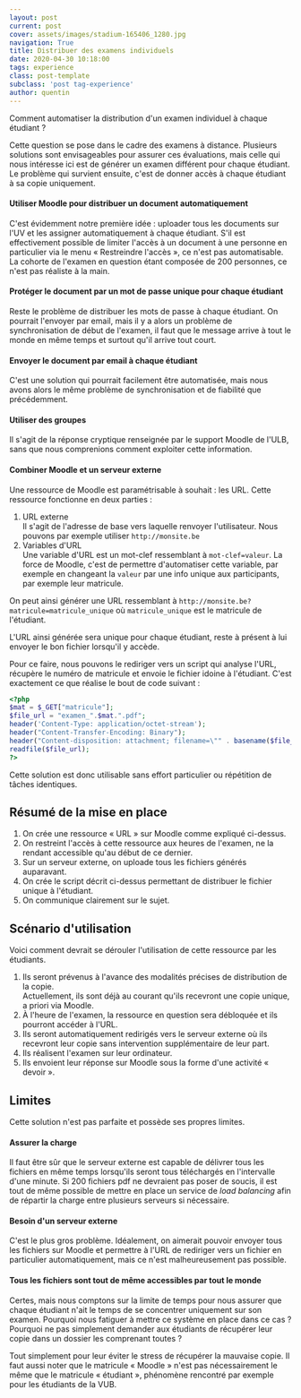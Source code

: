 ```yaml
---
layout: post
current: post
cover: assets/images/stadium-165406_1280.jpg
navigation: True
title: Distribuer des examens individuels
date: 2020-04-30 10:18:00
tags: experience
class: post-template
subclass: 'post tag-experience'
author: quentin
---
```

Comment automatiser la distribution d'un examen individuel à chaque étudiant ?

Cette question se pose dans le cadre des examens à distance.
Plusieurs solutions sont envisageables pour assurer ces évaluations, mais celle qui nous intéresse ici est de générer un examen différent pour chaque étudiant.
Le problème qui survient ensuite, c'est de donner accès à chaque étudiant à sa copie uniquement.

#### Utiliser Moodle pour distribuer un document automatiquement
C'est évidemment notre première idée : uploader tous les documents sur l'UV et les assigner automatiquement à chaque étudiant.
S'il est effectivement possible de limiter l'accès à un document à une personne en particulier via le menu « Restreindre l'accès », ce n'est pas automatisable.
La cohorte de l'examen en question étant composée de 200 personnes, ce n'est pas réaliste à la main.

#### Protéger le document par un mot de passe unique pour chaque étudiant
Reste le problème de distribuer les mots de passe à chaque étudiant.
On pourrait l'envoyer par email, mais il y a alors un problème de synchronisation de début de l'examen, il faut que le message arrive à tout le monde en même temps et surtout qu'il arrive tout court.

#### Envoyer le document par email à chaque étudiant
C'est une solution qui pourrait facilement être automatisée, mais nous avons alors le même problème de synchronisation et de fiabilité que précédemment.

#### Utiliser des groupes
Il s'agit de la réponse cryptique renseignée par le support Moodle de l'ULB, sans que nous comprenions comment exploiter cette information.


#### Combiner Moodle et un serveur externe
Une ressource de Moodle est paramétrisable à souhait : les URL.
Cette ressource fonctionne en deux parties :
1. URL externe  
Il s'agit de l'adresse de base vers laquelle renvoyer l'utilisateur.
Nous pouvons par exemple utiliser ```http://monsite.be```
2. Variables d'URL  
Une variable d'URL est un mot-clef ressemblant à ```mot-clef=valeur```.
La force de Moodle, c'est de permettre d'automatiser cette variable, par exemple en changeant la ```valeur``` par une info unique aux participants, par exemple leur matricule.

On peut ainsi générer une URL ressemblant à ```http://monsite.be?matricule=matricule_unique``` où ```matricule_unique``` est le matricule de l'étudiant.

L'URL ainsi générée sera unique pour chaque étudiant, reste à présent à lui envoyer le bon fichier lorsqu'il y accède.

Pour ce faire, nous pouvons le rediriger vers un script qui analyse l'URL, récupère le numéro de matricule et envoie le fichier idoine à l'étudiant.
C'est exactement ce que réalise le bout de code suivant :

```php
<?php
$mat = $_GET["matricule"];
$file_url = "examen_".$mat.".pdf";
header('Content-Type: application/octet-stream');
header("Content-Transfer-Encoding: Binary"); 
header("Content-disposition: attachment; filename=\"" . basename($file_url) . "\""); 
readfile($file_url); 
?>
```

Cette solution est donc utilisable sans effort particulier ou répétition de tâches identiques.

## Résumé de la mise en place

1. On crée une ressource « URL » sur Moodle comme expliqué ci-dessus.
2. On restreint l'accès à cette ressource aux heures de l'examen, ne la rendant accessible qu'au début de ce dernier.
3. Sur un serveur externe, on uploade tous les fichiers générés auparavant.
4. On crée le script décrit ci-dessus permettant de distribuer le fichier unique à l'étudiant.
5. On communique clairement sur le sujet.


## Scénario d'utilisation
Voici comment devrait se dérouler l'utilisation de cette ressource par les étudiants.

1. Ils seront prévenus à l'avance des modalités précises de distribution de la copie.  
Actuellement, ils sont déjà au courant qu'ils recevront une copie unique, a priori via Moodle.
2. À l'heure de l'examen, la ressource en question sera débloquée et ils pourront accéder à l'URL.
3. Ils seront automatiquement redirigés vers le serveur externe où ils recevront leur copie sans intervention supplémentaire de leur part.
4. Ils réalisent l'examen sur leur ordinateur.
5. Ils envoient leur réponse sur Moodle sous la forme d'une activité « devoir ».


## Limites
Cette solution n'est pas parfaite et possède ses propres limites.

#### Assurer la charge
Il faut être sûr que le serveur externe est capable de délivrer tous les fichiers en même temps lorsqu'ils seront tous téléchargés en l'intervalle d'une minute.
Si 200 fichiers pdf ne devraient pas poser de soucis, il est tout de même possible de mettre en place un service de *load balancing* afin de répartir la charge entre plusieurs serveurs si nécessaire.

#### Besoin d'un serveur externe
C'est le plus gros problème. Idéalement, on aimerait pouvoir envoyer tous les fichiers sur Moodle et permettre à l'URL de rediriger vers un fichier en particulier automatiquement, mais ce n'est malheureusement pas possible.

#### Tous les fichiers sont tout de même accessibles par tout le monde
Certes, mais nous comptons sur la limite de temps pour nous assurer que chaque étudiant n'ait le temps de se concentrer uniquement sur son examen.
Pourquoi nous fatiguer à mettre ce système en place dans ce cas ? Pourquoi ne pas simplement demander aux étudiants de récupérer leur copie dans un dossier les comprenant toutes ?

Tout simplement pour leur éviter le stress de récupérer la mauvaise copie.
Il faut aussi noter que le matricule « Moodle » n'est pas nécessairement le même que le matricule « étudiant », phénomène rencontré par exemple pour les étudiants de la VUB.